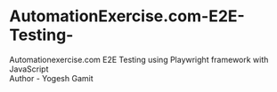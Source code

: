 # AutomationExercise.com-E2E-Testing-
Automationexercise.com E2E Testing  using Playwright framework with JavaScript 
<br>
Author - Yogesh Gamit
